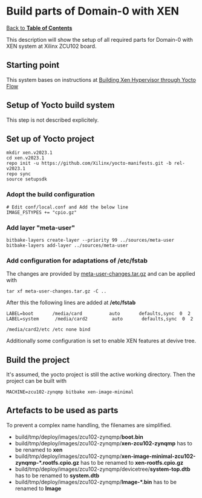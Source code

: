 # Build parts of Domain-0 with XEN

[Back to **Table of Contents**](contents.md)

This description will show the setup of all required parts for Domain-0 with XEN system at Xilinx ZCU102 board.

## Starting point

This system bases on instructions at 
[Building Xen Hypervisor through Yocto Flow](https://xilinx-wiki.atlassian.net/wiki/spaces/A/pages/1696137838/Building+Xen+Hypervisor+through+Yocto+Flow)


## Setup of Yocto build system

This step is not described explicitely.

## Set up of Yocto project

    mkdir xen.v2023.1
    cd xen.v2023.1
    repo init -u https://github.com/Xilinx/yocto-manifests.git -b rel-v2023.1
    repo sync
    source setupsdk

### Adopt the build configuration

    # Edit conf/local.conf and Add the below line
    IMAGE_FSTYPES += "cpio.gz"

### Add layer "meta-user"

    bitbake-layers create-layer --priority 99 ../sources/meta-user
    bitbake-layers add-layer ../sources/meta-user

### Add configuration for adaptations of /etc/fstab

The changes are provided by [meta-user-changes.tar.gz](./configs/meta-user-changes.tar.gz) and can be applied with

    tar xf meta-user-changes.tar.gz -C ..

After this the following lines are added at **/etc/fstab**

    LABEL=boot       /media/card          auto       defaults,sync  0  2
    LABEL=system      /media/card2         auto       defaults,sync  0  2

    /media/card2/etc /etc none bind

Additionally some configuration is set to enable XEN features at devive tree.

## Build the project

It's assumed, the yocto project is still the active working directory. Then the project can be built with

    MACHINE=zcu102-zynqmp bitbake xen-image-minimal

##  Artefacts to be used as parts

To prevent a complex name handling, the filenames are simplified.

  * build/tmp/deploy/images/zcu102-zynqmp/**boot.bin**
  * build/tmp/deploy/images/zcu102-zynqmp/**xen-zcu102-zynqmp** has to be renamed to **xen**
  * build/tmp/deploy/images/zcu102-zynqmp/**xen-image-minimal-zcu102-zynqmp-*.rootfs.cpio.gz** has to be renamed to **xen-rootfs.cpio.gz**
  * build/tmp/deploy/images/zcu102-zynqmp/devicetree/**system-top.dtb** has to be renamed to **system.dtb**
  * build/tmp/deploy/images/zcu102-zynqmp/**Image-*.bin** has to be renamed to **Image**










